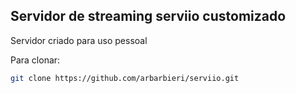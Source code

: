 ## Servidor de streaming serviio customizado

Servidor criado para uso pessoal

Para clonar:

```bash
git clone https://github.com/arbarbieri/serviio.git
```
